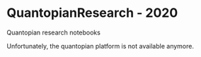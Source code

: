 # QuantopianResearch - 2020

Quantopian research notebooks

Unfortunately, the quantopian platform is not available anymore.
